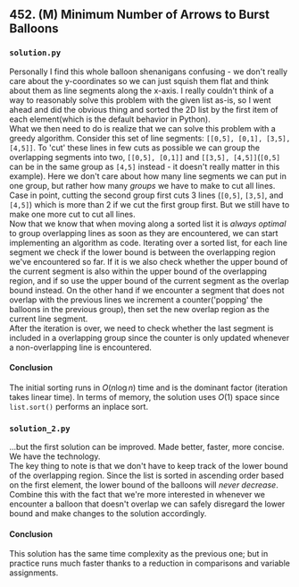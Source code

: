 ## 452. (M) Minimum Number of Arrows to Burst Balloons

### `solution.py`
Personally I find this whole balloon shenanigans confusing - we don't really care about the y-coordinates so we can just squish them flat and think about them as line segments along the x-axis. I really couldn't think of a way to reasonably solve this problem with the given list as-is, so I went ahead and did the obvious thing and sorted the 2D list by the first item of each element(which is the default behavior in Python).  
What we then need to do is realize that we can solve this problem with a greedy algorithm. Consider this set of line segments: `[[0,5], [0,1], [3,5], [4,5]]`. To 'cut' these lines in few cuts as possible we can group the overlapping segments into two, `[[0,5], [0,1]]` and `[[3,5], [4,5]]`(`[0,5]` can be in the same group as `[4,5]` instead - it doesn't really matter in this example). Here we don't care about how many line segments we can put in one group, but rather how many *groups* we have to make to cut all lines. Case in point, cutting the second group first cuts 3 lines (`[0,5]`, `[3,5]`, and `[4,5]`) which is more than 2 if we cut the first group first. But we still have to make one more cut to cut all lines.  
Now that we know that when moving along a sorted list it is *always optimal* to group overlapping lines as soon as they are encountered, we can start implementing an algorithm as code. Iterating over a sorted list, for each line segment we check if the lower bound is between the overlapping region we've encountered so far. If it is we also check whether the upper bound of the current segment is also within the upper bound of the overlapping region, and if so use the upper bound of the current segment as the overlap bound instead. On the other hand if we encounter a segment that does not overlap with the previous lines we increment a counter('popping' the balloons in the previous group), then set the new overlap region as the current line segment.  
After the iteration is over, we need to check whether the last segment is included in a overlapping group since the counter is only updated whenever a non-overlapping line is encountered.  
  
#### Conclusion
The initial sorting runs in $O(n\log n)$ time and is the dominant factor (iteration takes linear time). In terms of memory, the solution uses $O(1)$ space since `list.sort()` performs an inplace sort.  
  
  
### `solution_2.py`
...but the first solution can be improved. Made better, faster, more concise. We have the technology.  
The key thing to note is that we don't have to keep track of the lower bound of the overlapping region. Since the list is sorted in ascending order based on the first element, the lower bound of the balloons will *never decrease*. Combine this with the fact that we're more interested in whenever we encounter a balloon that doesn't overlap we can safely disregard the lower bound and make changes to the solution accordingly.  
  
#### Conclusion
This solution has the same time complexity as the previous one; but in practice runs much faster thanks to a reduction in comparisons and variable assignments.
